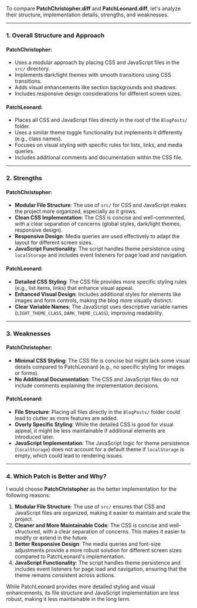 

To compare **PatchChristopher.diff** and **PatchLeonard.diff**, let's analyze their structure, implementation details, strengths, and weaknesses.

---

### **1. Overall Structure and Approach**

#### PatchChristopher:
- Uses a modular approach by placing CSS and JavaScript files in the `src/` directory.
- Implements dark/light themes with smooth transitions using CSS transitions.
- Adds visual enhancements like section backgrounds and shadows.
- Includes responsive design considerations for different screen sizes.

#### PatchLeonard:
- Places all CSS and JavaScript files directly in the root of the `BlogPosts/` folder.
- Uses a similar theme toggle functionality but implements it differently (e.g., class names).
- Focuses on visual styling with specific rules for lists, links, and media queries.
- Includes additional comments and documentation within the CSS file.

---

### **2. Strengths**

#### PatchChristopher:
- **Modular File Structure**: The use of `src/` for CSS and JavaScript makes the project more organized, especially as it grows.
- **Clean CSS Implementation**: The CSS is concise and well-commented, with a clear separation of concerns (global styles, dark/light themes, responsive design).
- **Responsive Design**: Media queries are used effectively to adapt the layout for different screen sizes.
- **JavaScript Functionality**: The script handles theme persistence using `localStorage` and includes event listeners for page load and navigation.

#### PatchLeonard:
- **Detailed CSS Styling**: The CSS file provides more specific styling rules (e.g., list items, links) that enhance visual appeal.
- **Enhanced Visual Design**: Includes additional styles for elements like images and form controls, making the blog more visually distinct.
- **Clear Variable Names**: The JavaScript uses descriptive variable names (`LIGHT_THEME_CLASS`, `DARK_THEME_CLASS`), improving readability.

---

### **3. Weaknesses**

#### PatchChristopher:
- **Minimal CSS Styling**: The CSS file is concise but might lack some visual details compared to PatchLeonard (e.g., no specific styling for images or forms).
- **No Additional Documentation**: The CSS and JavaScript files do not include comments explaining the implementation decisions.

#### PatchLeonard:
- **File Structure**: Placing all files directly in the `BlogPosts/` folder could lead to clutter as more features are added.
- **Overly Specific Styling**: While the detailed CSS is good for visual appeal, it might be less maintainable if additional elements are introduced later.
- **JavaScript Implementation**: The JavaScript logic for theme persistence (`localStorage`) does not account for a default theme if `localStorage` is empty, which could lead to rendering issues.

---

### **4. Which Patch is Better and Why?**

I would choose **PatchChristopher** as the better implementation for the following reasons:

1. **Modular File Structure**: The use of `src/` ensures that CSS and JavaScript files are organized, making it easier to maintain and scale the project.
2. **Cleaner and More Maintainable Code**: The CSS is concise and well-structured, with a clear separation of concerns. This makes it easier to modify or extend in the future.
3. **Better Responsive Design**: The media queries and font-size adjustments provide a more robust solution for different screen sizes compared to PatchLeonard's implementation.
4. **JavaScript Functionality**: The script handles theme persistence and includes event listeners for page load and navigation, ensuring that the theme remains consistent across actions.

While PatchLeonard provides more detailed styling and visual enhancements, its file structure and JavaScript implementation are less robust, making it less maintainable in the long term.